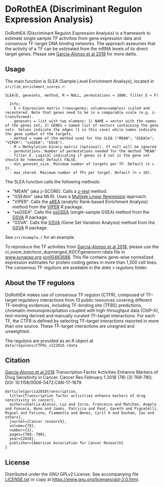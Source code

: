 # DoRothEA (Discriminant Regulon Expression Analysis)


DoRothEA (Discriminant Regulon Expression Analysis) is a framework to estimate single sample TF activities from gene expression data and consensus TF-target DNA binding networks. The approach asseumes that the activity of a TF can be estimated from the mRNA levels of its direct target genes.  Please see [Garcia-Alonso et al 2018](http://cancerres.aacrjournals.org/content/early/2017/12/09/0008-5472.CAN-17-1679) for more datils.


## Usage

The main function is SLEA (Sample Level Enrichment Analisys), located in ``src/lib_enrichment_scores.r``: 


```
SLEA(E, genesets, method, M = NULL, permutations = 1000, filter_E = F)

```


```
  Info:
  - E = Expression matrix (rows=genes; columns=samples) scaled and recentered. Note that genes need to be in a comparable scale (e.g. z-transformed). 
  - genesets = list with two elemens: 1) NAME = vector with the names of the genes set; 2) GENES = named list of vectors containing the gene sets. Values indicate the edges (1 in this case) while names indicate the gene symbol of the targets. 
  - method = name of the method used for the SLEA ("MEAN"; "GSEAlm"; "VIPER"; "ssGSEA"; "GSVA").
  - M = Methylation binary matrix (optional). If null will be ignored
  - permutations. Number of permutations needed for the method "MEAN"
  - filter_E. Logical indicating if genes in E not in the gene set should be removed/ Default FALSE.
  - min_geneset_size. Minimum number of targets per TF. Default (n = 3).
  - max_shared. Maximum number of TFs per target. Default (n = 10).  
```

The SLEA function calls the following methods:
   - "MEAN" (aka z-SCORE). Calls a [z-test](https://genomemedicine.biomedcentral.com/articles/10.1186/gm327) method.
   - "GSEAlm" (aka MLR). Uses a [Multiple Linear Regression](https://www.ncbi.nlm.nih.gov/pmc/articles/PMC1182396/) approach.
   - "VIPER". Calls the [aREA](https://www.ncbi.nlm.nih.gov/pmc/articles/PMC5040167/) (analytic Rank-based Enrichment Analysis) method from the [VIPER](https://www.bioconductor.org/packages/release/bioc/html/viper.html) R package.
  - "ssGSEA". Calls the [ssGSEA](https://www.ncbi.nlm.nih.gov/pubmed/19847166)
     (single-sample GSEA) method from the [GSVA](https://bioconductor.org/packages/release/bioc/html/GSVA.html) R package. 
  - "GSVA". Calls the [GSVA](https://www.ncbi.nlm.nih.gov/pubmed/23323831)
       (Gene Set Variation Analysis) method from the [GSVA](https://bioconductor.org/packages/release/bioc/html/GSVA.html) R package.
       

See ``src/example.r`` for an example.

To reproduce the TF activities from [Garcia-Alonso et al 2018](https://www.ncbi.nlm.nih.gov/pubmed/29229604), please use the cl_voom_batchcor_dupmerged_KDCFgenenorm.rdata file in www.synapse.org [syn10463688](https://www.synapse.org/#!Synapse:syn10463688/wiki/463140). This file contains gene-wise normalized expression estimates for protein coding genes in more than 1,300 cell lines. The consensus TF regulons are available in the _data > regulons_ folder.


## About the TF regulons

DoRothEA makes use of consensus TF regulon (CTFR), composed of TF–target regulatory interactions from 13 public resources covering different TF-binding evidences, including TF-binding site (TFBS) predictions, chromatin immunoprecipitation coupled with high-throughput data (ChIP-X), text-mining derived and manually curated TF–target interactions. For each TF, the CTFR is defined by selecting TF–target interactions reported in more than one source. These TF–target interactions are unsigned and unweighted.

The regulons are provided as an R object at ``data/regulons/CTFRs_v122016.rdata``


## Citation

[Garcia-Alonso et al 2018](https://www.ncbi.nlm.nih.gov/pubmed/29229604)
Transcription Factor Activities Enhance Markers of Drug Sensitivity in Cancer.
Cancer Res February 1 2018 (78) (3) 769-780; 
DOI: 10.1158/0008-5472.CAN-17-1679


```
@article{garcia2018transcription,
  title={Transcription factor activities enhance markers of drug sensitivity in cancer},
  author={Garcia-Alonso, Luz and Iorio, Francesco and Matchan, Angela and Fonseca, Nuno and Jaaks, Patricia and Peat, Gareth and Pignatelli, Miguel and Falcone, Fiammetta and Benes, Cyril H and Dunham, Ian and others},
  journal={Cancer research},
  volume={78},
  number={3},
  pages={769--780},
  year={2018},
  publisher={American Association for Cancer Research}
}
```


## License

Distributed under the GNU GPLv2 License. See accompanying file [LICENSE.txt](https://github.com/saezlab/DoRothEA/blob/master/LICENSE.txt) or copy at https://www.gnu.org/licenses/gpl-2.0.html.

